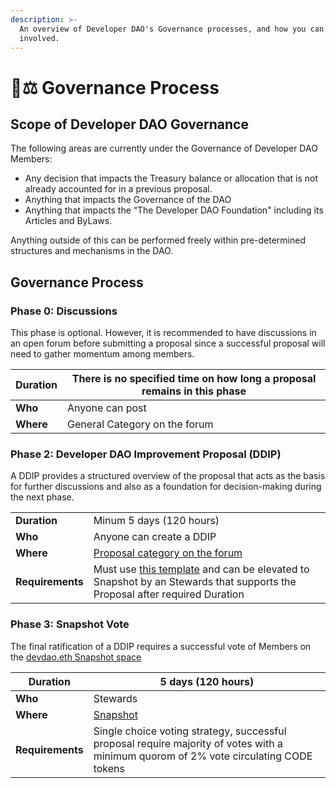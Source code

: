 ```yaml
---
description: >-
  An overview of Developer DAO's Governance processes, and how you can get
  involved.
---
```


# 👩⚖ Governance Process

## Scope of Developer DAO Governance

The following areas are currently under the Governance of Developer DAO Members:

- Any decision that impacts the Treasury balance or allocation that is not already accounted for in a previous proposal.
- Anything that impacts the Governance of the DAO
- Anything that impacts the “The Developer DAO Foundation" including its Articles and ByLaws.

Anything outside of this can be performed freely within pre-determined structures and mechanisms in the DAO.

## Governance Process

### Phase 0: Discussions

This phase is optional. However, it is recommended to have discussions in an open forum before submitting a proposal since a successful proposal will need to gather momentum among members.

| **Duration** | There is no specified time on how long a proposal remains in this phase |
| ------------ | ----------------------------------------------------------------------- |
| **Who**      | Anyone can post                                                         |
| **Where**    | General Category on the forum                                           |

### Phase 2: Developer DAO Improvement Proposal (DDIP)

A DDIP provides a structured overview of the proposal that acts as the basis for further discussions and also as a foundation for decision-making during the next phase.

|                  |                                                                                                                                                                                                        |
| ---------------- | ------------------------------------------------------------------------------------------------------------------------------------------------------------------------------------------------------ |
| **Duration**     | Minum 5 days (120 hours)                                                                                                                                                                               |
| **Who**          | Anyone can create a DDIP                                                                                                                                                                               |
| **Where**        | [Proposal category on the forum](https://forum.developerdao.com/c/proposals/5)                                                                                                                         |
| **Requirements** | Must use [this template](https://forum.developerdao.com/t/updated-proposal-template-for-ddip/1893/1) and can be elevated to Snapshot by an Stewards that supports the Proposal after required Duration |

### Phase 3: Snapshot Vote

The final ratification of a DDIP requires a successful vote of Members on the [devdao.eth Snapshot space](https://snapshot.org/#/devdao.eth/)

| **Duration**     | 5 days (120 hours)                                                                                                                    |
| ---------------- | ------------------------------------------------------------------------------------------------------------------------------------- |
| **Who**          | Stewards                                                                                                                              |
| **Where**        | [Snapshot](https://snapshot.org/#/devdao.eth/)                                                                                        |
| **Requirements** | Single choice voting strategy, successful proposal require majority of votes with a minimum quorom of 2% vote circulating CODE tokens |
